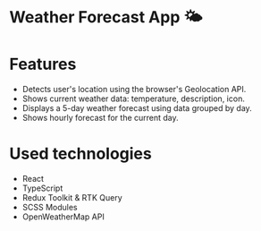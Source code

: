 # Weather Forecast App 🌤️

# Features

- Detects user's location using the browser's Geolocation API.
- Shows current weather data: temperature, description, icon.
- Displays a 5-day weather forecast using data grouped by day.
- Shows hourly forecast for the current day.

# Used technologies 

- React
- TypeScript
- Redux Toolkit & RTK Query
- SCSS Modules
- OpenWeatherMap API

